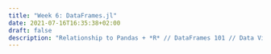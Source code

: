 ```yaml
---
title: "Week 6: DataFrames.jl"
date: 2021-07-16T16:35:38+02:00
draft: false
description: "Relationship to Pandas + *R* // DataFrames 101 // Data Visualization"
---
```




